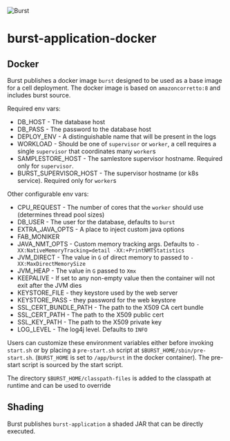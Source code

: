 ![Burst](../documentation/burst_h_small.png "")
# burst-application-docker

## Docker

Burst publishes a docker image `burst` designed to be used as a base image for a cell deployment. The docker image
is based on `amazoncorretto:8` and includes burst source.

Required env vars:
- DB_HOST - The database host
- DB_PASS - The password to the database host
- DEPLOY_ENV - A distinguishable name that will be present in the logs
- WORKLOAD - Should be one of `supervisor` or `worker`, a cell requires a single `supervisor` that coordinates many `worker`s
- SAMPLESTORE_HOST - The samlestore supervisor hostname. Required only for `supervisor`.
- BURST_SUPERVISOR_HOST - The supervisor hostname (or k8s service). Required only for `worker`s

Other configurable env vars:
- CPU_REQUEST - The number of cores that the `worker` should use (determines thread pool sizes)
- DB_USER - The user for the database, defaults to `burst`
- EXTRA_JAVA_OPTS - A place to inject custom java options
- FAB_MONIKER
- JAVA_NMT_OPTS - Custom memory tracking args. Defaults to  `-XX:NativeMemoryTracking=detail -XX:+PrintNMTStatistics`
- JVM_DIRECT - The value in `G` of direct memory to passed to `-XX:MaxDirectMemorySize`
- JVM_HEAP - The value in `G` passed to `Xmx`
- KEEPALIVE - If set to any non-empty value then the container will not exit after the JVM dies
- KEYSTORE_FILE - they keystore used by the web server
- KEYSTORE_PASS - they password for the web keystore
- SSL_CERT_BUNDLE_PATH - The path to the X509 CA cert bundle
- SSL_CERT_PATH - The path to the X509 public cert
- SSL_KEY_PATH - The path to the X509 private key
- LOG_LEVEL - The log4j level. Defaults to `INFO`

Users can customize these environment variables either before invoking `start.sh` or by placing a `pre-start.sh` script
at `$BURST_HOME/sbin/pre-start.sh`. (`BURST_HOME` is set to `/app/burst` in the docker container). The pre-start script
is sourced by the start script.

The directory `$BURST_HOME/classpath-files` is added to the classpath at runtime and can be used to override

## Shading

Burst publishes `burst-application` a shaded JAR that can be directly executed.
